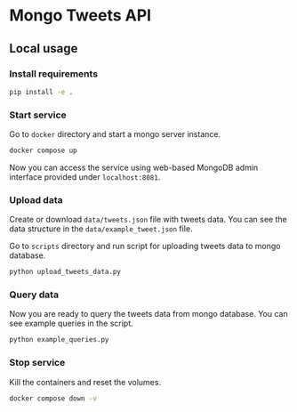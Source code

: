 # Mongo Tweets API

## Local usage

### Install requirements
```bash
pip install -e .
```

### Start service
Go to `docker` directory and start a mongo server instance.
```bash
docker compose up
```
Now you can access the service using web-based MongoDB admin interface provided under `localhost:8081`.

### Upload data
Create or download `data/tweets.json` file with tweets data. You can see the data structure in the `data/example_tweet.json` file.

Go to `scripts` directory and run script for uploading tweets data to mongo database.
```bash
python upload_tweets_data.py
```

### Query data
Now you are ready to query the tweets data from mongo database. You can see example queries in the script.
```bash
python example_queries.py
```

### Stop service
Kill the containers and reset the volumes.
```bash
docker compose down -v
```